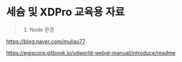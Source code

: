 # 세슘 및 XDPro 교육용 자료
> 1. Node 환경

https://blog.naver.com/mulisu77

https://egiscorp.gitbook.io/xdworld-webgl-manual/introduce/readme
